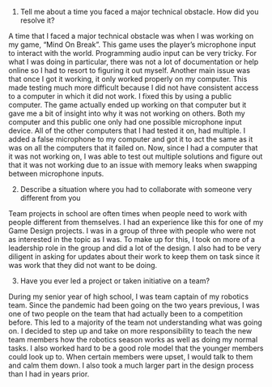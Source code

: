 1. Tell me about a time you faced a major technical obstacle. How did you resolve it?
   
A time that I faced a major technical obstacle was when I was working on my game, “Mind On Break”. This game uses the player’s microphone input to interact with the world. Programming audio input can be very tricky. For what I was doing in particular, there was not a lot of documentation or help online so I had to resort to figuring it out myself. Another main issue was that once I got it working, it only worked properly on my computer. This made testing much more difficult because I did not have consistent access to a computer in which it did not work. I fixed this by using a public computer. The game actually ended up working on that computer but it gave me a bit of insight into why it was not working on others. Both my computer and this public one only had one possible microphone input device. All of the other computers that I had tested it on, had multiple. I added a false microphone to my computer and got it to act the same as it was on all the computers that it failed on. Now, since I had a computer that it was not working on, I was able to test out multiple solutions and figure out that it was not working due to an issue with memory leaks when swapping between microphone inputs. 

2. Describe a situation where you had to collaborate with someone very different from you
   
Team projects in school are often times when people need to work with people different from themselves. I had an experience like this for one of my Game Design projects. I was in a group of three with people who were not as interested in the topic as I was. To make up for this, I took on more of a leadership role in the group and did a lot of the design. I also had to be very diligent in asking for updates about their work to keep them on task since it was work that they did not want to be doing.

3. Have you ever led a project or taken initiative on a team?

During my senior year of high school, I was team captain of my robotics team. Since the pandemic had been going on the two years previous, I was one of two people on the team that had actually been to a competition before. This led to a majority of the team not understanding what was going on. I decided to step up and take on more responsibility to teach the new team members how the robotics season works as well as doing my normal tasks. I also worked hard to be a good role model that the younger members could look up to. When certain members were upset, I would talk to them and calm them down. I also took a much larger part in the design process than I had in years prior. 
